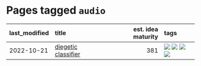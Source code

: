 # Pages tagged `audio`

|last_modified|title|est. idea maturity|tags
|:---|:---|---:|:---|
|2022-10-21|[diegetic classifier](../diegetic-classifier.md)|381|[![](https://img.shields.io/badge/tag-audio-8a140)](../tags/audio.md) [![](https://img.shields.io/badge/tag-classification-83cbca)](../tags/classification.md) [![](https://img.shields.io/badge/tag-experimental-35b163)](../tags/experimental.md) [![](https://img.shields.io/badge/tag-text2audio-e33481)](../tags/text2audio.md)|